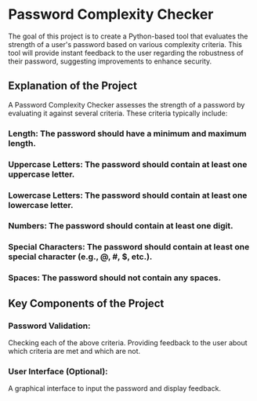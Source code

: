 # Password Complexity Checker
The goal of this project is to create a Python-based tool that evaluates the strength of a user's password based on various complexity criteria. This tool will provide instant feedback to the user regarding the robustness of their password, suggesting improvements to enhance security.

## Explanation of the Project
A Password Complexity Checker assesses the strength of a password by evaluating it against several criteria. 
These criteria typically include:

### Length: The password should have a minimum and maximum length.
### Uppercase Letters: The password should contain at least one uppercase letter.
### Lowercase Letters: The password should contain at least one lowercase letter.
### Numbers: The password should contain at least one digit.
### Special Characters: The password should contain at least one special character (e.g., @, #, $, etc.).
### Spaces: The password should not contain any spaces.

## Key Components of the Project
### Password Validation:
Checking each of the above criteria.
Providing feedback to the user about which criteria are met and which are not.

### User Interface (Optional):
A graphical interface to input the password and display feedback.

